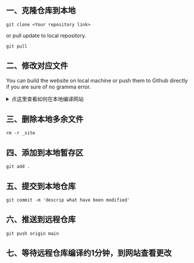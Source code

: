 ## 一、克隆仓库到本地

   ```shell
   git clone <Your repository link>
   ```

   or pull update to local repository.

   ```shell
   git pull
   ```

## 二、修改对应文件

You can build the website on local machine or push them to Github directly if you are sure of no gramma error.

<details><summary>点这里查看如何在本地编译网站</summary>

### 1. 安装 Ruby 环境

首先，你需要在 Windows 上安装 Ruby。推荐使用 [RubyInstaller](https://rubyinstaller.org/) 来安装。

1. 下载并安装 **Ruby+Devkit**（选择 2.x 版本）。
2. 在安装过程中，选择“Add Ruby executables to your PATH”。
3. 安装完成后，打开命令行（cmd 或 PowerShell），输入 `ruby -v` 和 `gem -v` 来检查 Ruby 是否成功安装。

### 2. 安装 Jekyll 和 Bundler

打开命令行工具，输入以下命令来安装 **Jekyll** 和 **Bundler**：

```bash
gem install jekyll bundler
```

### 3. 克隆 Minimal Mistakes 仓库

选择一个文件夹来存放你的网站，然后在命令行中执行：

```bash
git clone https://github.com/mmistakes/minimal-mistakes.git .
```

如果你没有安装 Git，可以从 [Git 官网](https://git-scm.com/) 下载并安装。

### 4. 安装依赖

在命令行中，进入到你的项目目录并安装依赖：

```bash
bundle install
```

### 5. 启动本地服务器

安装完依赖后，你可以使用以下命令启动本地服务器：

```bash
bundle exec jekyll serve --incremental
```

网站将在 `http://localhost:4000` 上运行。

</details>

## 三、删除本地多余文件

   ```
   rm -r _site
   ```

## 四、添加到本地暂存区

   ```shell
   git add .
   ```

## 五、提交到本地仓库

   ```shell
   git commit -m 'descrip what have been modified'
   ```

## 六、推送到远程仓库

   ```shell
   git push origin main
   ```

## 七、等待远程仓库编译约1分钟，到网站查看更改
